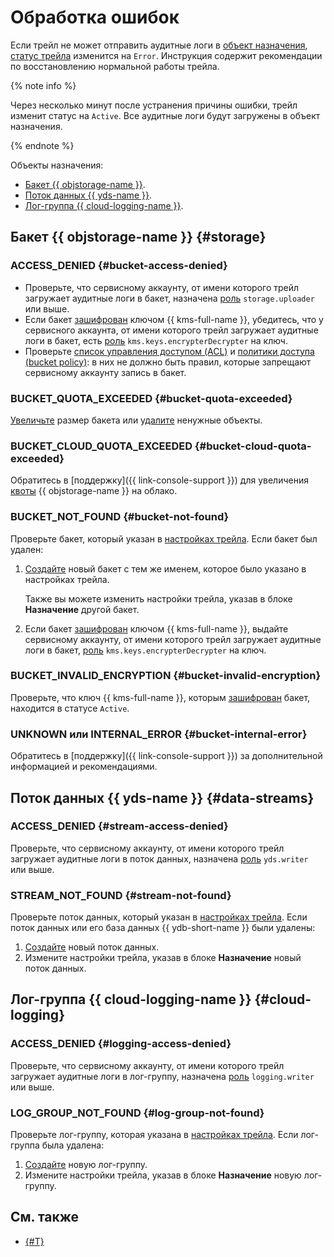 # Обработка ошибок

Если трейл не может отправить аудитные логи в [объект назначения](../concepts/trail.md#target), [статус трейла](../concepts/trail.md#status) изменится на `Error`. Инструкция содержит рекомендации по восстановлению нормальной работы трейла.

{% note info %}

Через несколько минут после устранения причины ошибки, трейл изменит статус на `Active`. Все аудитные логи будут загружены в объект назначения.

{% endnote %}


Объекты назначения:
* [Бакет {{ objstorage-name }}](#storage).
* [Поток данных {{ yds-name }}](#data-streams).
* [Лог-группа {{ cloud-logging-name }}](#cloud-logging).


## Бакет {{ objstorage-name }} {#storage}

### ACCESS_DENIED {#bucket-access-denied}

* Проверьте, что сервисному аккаунту, от имени которого трейл загружает аудитные логи в бакет, назначена [роль](../../iam/concepts/access-control/roles.md#storage-uploader) `storage.uploader` или выше.
* Если бакет [зашифрован](../../storage/tutorials/server-side-encryption.md) ключом {{ kms-full-name }}, убедитесь, что у сервисного аккаунта, от имени которого трейл загружает аудитные логи в бакет, есть [роль](../../iam/concepts/access-control/roles.md#kms-keys-encrypterdecrypter) `kms.keys.encrypterDecrypter` на ключ.
* Проверьте [список управления доступом (ACL)](../../storage/concepts/acl.md) и [политики доступа (bucket policy)](../../storage/concepts/policy.md): в них не должно быть правил, которые запрещают сервисному аккаунту запись в бакет.

### BUCKET_QUOTA_EXCEEDED {#bucket-quota-exceeded}

[Увеличьте](../../storage/operations/buckets/limit-max-volume.md) размер бакета или [удалите](../../storage/operations/objects/delete.md) ненужные объекты.

### BUCKET_CLOUD_QUOTA_EXCEEDED {#bucket-cloud-quota-exceeded}

Обратитесь в [поддержку]({{ link-console-support }}) для увеличения [квоты](../../storage/concepts/limits.md#storage-quotas) {{ objstorage-name }} на облако.

### BUCKET_NOT_FOUND {#bucket-not-found}

Проверьте бакет, который указан в [настройках трейла](../concepts/trail.md#trail-settings). Если бакет был удален:
1. [Создайте](../../storage/operations/buckets/create.md) новый бакет с тем же именем, которое было указано в настройках трейла.

    Также вы можете изменить настройки трейла, указав в блоке **Назначение** другой бакет.
1. Если бакет [зашифрован](../../storage/tutorials/server-side-encryption.md) ключом {{ kms-full-name }}, выдайте сервисному аккаунту, от имени которого трейл загружает аудитные логи в бакет, [роль](../../iam/concepts/access-control/roles.md#kms-keys-encrypterdecrypter) `kms.keys.encrypterDecrypter` на ключ.


### BUCKET_INVALID_ENCRYPTION {#bucket-invalid-encryption}

Проверьте, что ключ {{ kms-full-name }}, которым [зашифрован](../../storage/tutorials/server-side-encryption.md) бакет, находится в статусе `Active`.


### UNKNOWN или INTERNAL_ERROR {#bucket-internal-error}

Обратитесь в [поддержку]({{ link-console-support }}) за дополнительной информацией и рекомендациями.


## Поток данных {{ yds-name }} {#data-streams}

### ACCESS_DENIED {#stream-access-denied}

Проверьте, что сервисному аккаунту, от имени которого трейл загружает аудитные логи в поток данных, назначена [роль](../../data-streams/security/#yds-editor) `yds.writer` или выше.

### STREAM_NOT_FOUND {#stream-not-found}

Проверьте поток данных, который указан в [настройках трейла](../concepts/trail.md#trail-settings). Если поток данных или его база данных {{ ydb-short-name }} были удалены:
1. [Создайте](../../data-streams/operations/manage-streams.md#create-data-stream) новый поток данных.
1. Измените настройки трейла, указав в блоке **Назначение** новый поток данных.

## Лог-группа {{ cloud-logging-name }} {#cloud-logging}

### ACCESS_DENIED {#logging-access-denied}

Проверьте, что сервисному аккаунту, от имени которого трейл загружает аудитные логи в лог-группу, назначена [роль](../../iam/concepts/access-control/roles.md#loggingwriter) `logging.writer` или выше.

### LOG_GROUP_NOT_FOUND {#log-group-not-found}

Проверьте лог-группу, которая указана в [настройках трейла](../concepts/trail.md#trail-settings). Если лог-группа была удалена:
1. [Создайте](../../logging/operations/create-group.md) новую лог-группу.
1. Измените настройки трейла, указав в блоке **Назначение** новую лог-группу.


## См. также

* [{#T}](../../iam/operations/sa/assign-role-for-sa.md)
